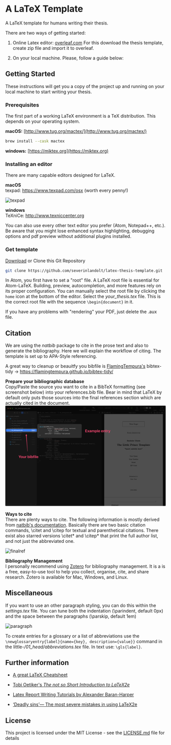 # A LaTeX Template

A LaTeX template for humans writing their thesis.

There are two ways of getting started: 
1. Online Latex editor: [overleaf.com](https://www.overleaf.com) For this download the thesis template, create zip file and import it to overleaf. 

2. On your local machine. Please, follow a guide below: 

## Getting Started

These instructions will get you a copy of the project up and running on your local machine to start writing your thesis.

### Prerequisites
The first part of a working LaTeX environment is a TeX distribution. This depends on your operating system.  

**macOS:**
[http://www.tug.org/mactex/](http://www.tug.org/mactex/)

```bash
brew install --cask mactex
```

**windows:**
[https://miktex.org](https://miktex.org)

### Installing an editor

There are many capable editors designed for LaTeX.

**macOS**\
texpad: https://www.texpad.com/osx (worth every penny!)

![texpad](https://raw.githubusercontent.com/severinlandolt/latex-thesis-template/master/images/Screenshot_texpad.png)

**windows**\
TeXniCe: http://www.texniccenter.org

You can also use every other text editor you prefer (Atom, Notepad++, etc.). Be aware that you might lose enhanced syntax highlighting,  debugging options and pdf preview without additional plugins installed.

### Get template

[Download](https://github.com/severinlandolt/latex-thesis-template/archive/master.zip) or Clone this Git Repository

```bash
git clone https://github.com/severinlandolt/latex-thesis-template.git
```

In Atom, you first have to set a "root" file. A LaTeX root file is essential for Atom-LaTeX. Building, preview, autocompletion, and more features rely on its proper configuration. You can manually select the root file by clicking the `home` icon at the bottom of the editor. Select the *your_thesis.tex* file. This is the correct root file with the sequence `\begin{document}` in it.

If you have any problems with "rendering" your PDF, just delete the .aux file.

## Citation

We are using the _natbib_ package to cite in the prose text and also to generate the bibliography. Here we will explain the workflow of citing. The template is set up to APA-Style referencing.

A great way to cleanup or beauitfy you bibfile is [FlamingTempura's](https://github.com/FlamingTempura) bibtex-tidy 
→ https://flamingtempura.github.io/bibtex-tidy/

**Prepare your bibliographic database**\
Copy/Paste the source you want to cite in a BibTeX formatting (see screenshot below) into your references.bib file. Bear in mind that LaTeX by default only puts those sources into the final references section which are actually cited in the document.
![references01](https://raw.githubusercontent.com/severinlandolt/latex-thesis-template/master/images/references_01.png)

**Ways to cite**\
There are plenty ways to cite. The following information is mostly derived from [natbib's documentation](https://ctan.org/pkg/natbib?lang=de). Basically there are two basic citation commands, \citet and \citep for textual and parenthetical citations. There exist also starred versions \citet* and \citep* that print the full author list, and not just the abbreviated one.<br>

![finalref](https://raw.githubusercontent.com/severinlandolt/latex-thesis-template/master/images/finalref3.png)

**Bibliography Management**\
I personally recommend using [Zotero](https://www.zotero.org/) for bibliography management. It is a is a free, easy-to-use tool to help you
collect, organise, cite, and share research. Zotero is available for Mac, Windows, and Linux.

## Miscellaneous

If you want to use an other paragraph styling, you can do this within the _settings.tex_ file. You can tune both the indentation (\parindent, default 0px) and the space between the paragraphs (\parskip, default 1em)

![paragraph](https://raw.githubusercontent.com/severinlandolt/latex-thesis-template/master/images/paragraph.png)

To create entries for a glossary or a list of abbreviations use the `\newglossaryentry{label}{name={key}, description={value}}` command in the little-_/01_head/abbreviations.tex_ file. In text use: `\gls{label}`.


## Further information

* [A great LaTeX Cheatsheet](https://wch.github.io/latexsheet/)

* [Tobi Oetiker's *The not so Short Introduction to LaTeX2e*](https://tobi.oetiker.ch/lshort/lshort.pdf)

* [Latex Report Writing Tutorials by Alexander Baran-Harper](https://www.youtube.com/watch?v=FXujG7c9p8g&list=PLNnwglGGYoTtW7o4PHFOSWGevcdFa3v3D)

* [‘Deadly sins’— The most severe mistakes in using LaTeX2e](https://ctan.math.utah.edu/ctan/tex-archive/info/l2tabu/english/l2tabuen.pdf)


## License

This project is licensed under the MIT License - see the [LICENSE.md](https://github.com/severinlandolt/latex-thesis-template/blob/master/LICENSE) file for details
